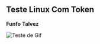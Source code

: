 ## Teste Linux Com Token

**Funfo**
__Talvez__

![Teste de Gif](https://i.pinimg.com/originals/77/80/4e/77804eda54e8db8f167ad38d95cf632f.gif "Teste de Title")



